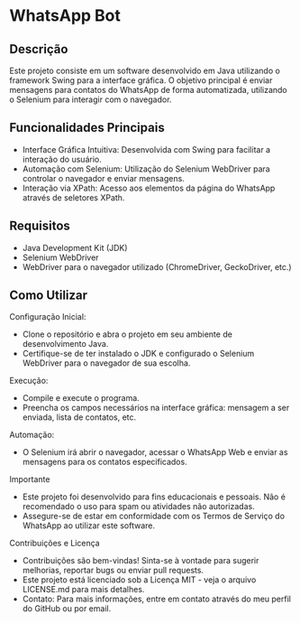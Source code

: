 # WhatsApp Bot
## Descrição

<p>Este projeto consiste em um software desenvolvido em Java utilizando o framework Swing para a interface gráfica. O objetivo principal é enviar mensagens para contatos do WhatsApp de forma automatizada, utilizando o Selenium para interagir com o navegador.</p>

## Funcionalidades Principais
<ul>
  <li>Interface Gráfica Intuitiva: Desenvolvida com Swing para facilitar a interação do usuário.</li>
  <li>Automação com Selenium: Utilização do Selenium WebDriver para controlar o navegador e enviar mensagens.</li>
  <li>Interação via XPath: Acesso aos elementos da página do WhatsApp através de seletores XPath.</li>
</ul>

## Requisitos
<ul>
  <li>Java Development Kit (JDK)</li>
  <li>Selenium WebDriver</li>
  <li>WebDriver para o navegador utilizado (ChromeDriver, GeckoDriver, etc.)</li>
</ul>

## Como Utilizar
Configuração Inicial:
<ul>
  <li>Clone o repositório e abra o projeto em seu ambiente de desenvolvimento Java.</li>
  <li>Certifique-se de ter instalado o JDK e configurado o Selenium WebDriver para o navegador de sua escolha.</li>
</ul>

Execução:
  <ul>
    <li>Compile e execute o programa.</li>
    <li>Preencha os campos necessários na interface gráfica: mensagem a ser enviada, lista de contatos, etc.</li>
  </ul>

Automação:
<ul>
  <li>O Selenium irá abrir o navegador, acessar o WhatsApp Web e enviar as mensagens para os contatos especificados.</li>
</ul>

Importante
<ul>
  <li>Este projeto foi desenvolvido para fins educacionais e pessoais. Não é recomendado o uso para spam ou atividades não autorizadas.</li>
  <li>Assegure-se de estar em conformidade com os Termos de Serviço do WhatsApp ao utilizar este software.</li>
</ul>

Contribuições e Licença
<ul>
  <li>Contribuições são bem-vindas! Sinta-se à vontade para sugerir melhorias, reportar bugs ou enviar pull requests.</li>
  <li>Este projeto está licenciado sob a Licença MIT - veja o arquivo LICENSE.md para mais detalhes.</li>
  <li>Contato: Para mais informações, entre em contato através do meu perfil do GitHub ou por email.</li>
</ul>


